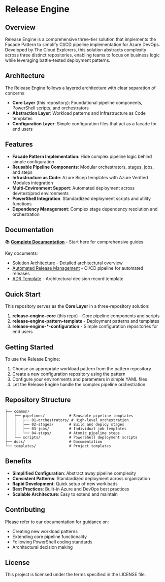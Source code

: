# Release Engine

## Overview

Release Engine is a comprehensive three-tier solution that implements the Facade Pattern to simplify CI/CD pipeline implementation for Azure DevOps. Developed by The Cloud Explorers, this solution abstracts complexity across three distinct repositories, enabling teams to focus on business logic while leveraging battle-tested deployment patterns.

## Architecture

The Release Engine follows a layered architecture with clear separation of concerns:

- **Core Layer** (this repository): Foundational pipeline components, PowerShell scripts, and orchestrators
- **Abstraction Layer**: Workload patterns and Infrastructure as Code templates
- **Configuration Layer**: Simple configuration files that act as a facade for end users

## Features

- **Facade Pattern Implementation**: Hide complex pipeline logic behind simple configuration
- **Reusable Pipeline Components**: Modular orchestrators, stages, jobs, and steps
- **Infrastructure as Code**: Azure Bicep templates with Azure Verified Modules integration  
- **Multi-Environment Support**: Automated deployment across dev/test/prod environments
- **PowerShell Integration**: Standardized deployment scripts and utility functions
- **Dependency Management**: Complex stage dependency resolution and orchestration

## Documentation

📚 **[Complete Documentation](./docs/README.md)** - Start here for comprehensive guides

Key documents:

- [Solution Architecture](./docs/Release-Engine-Solution-Architecture.md) - Detailed architectural overview
- [Automated Release Management](./docs/AUTOMATED-RELEASE-MANAGEMENT.md) - CI/CD pipeline for automated releases
- [ADR Template](./docs/adrs/00-adr-template.md) - Architectural decision record template

## Quick Start

This repository serves as the **Core Layer** in a three-repository solution:

1. **release-engine-core** (this repo) - Core pipeline components and scripts
2. **release-engine-pattern-template** - Deployment patterns and templates  
3. **release-engine-*-configuration** - Simple configuration repositories for end users

## Getting Started

To use the Release Engine:

1. Choose an appropriate workload pattern from the pattern repository
2. Create a new configuration repository using the pattern
3. Configure your environments and parameters in simple YAML files
4. Let the Release Engine handle the complex pipeline orchestration

## Repository Structure

```text
├── common/
│   ├── pipelines/           # Reusable pipeline templates
│   │   ├── 01-orchestrators/ # High-level orchestration
│   │   ├── 02-stages/       # Build and deploy stages  
│   │   ├── 03-jobs/         # Individual job templates
│   │   └── 04-steps/        # Atomic pipeline steps
│   └── scripts/             # PowerShell deployment scripts
├── docs/                    # Documentation
└── templates/               # Project templates
```

## Benefits

- **Simplified Configuration**: Abstract away pipeline complexity
- **Consistent Patterns**: Standardized deployment across organization  
- **Rapid Development**: Quick setup of new workloads
- **Best Practices**: Built-in Azure and DevOps best practices
- **Scalable Architecture**: Easy to extend and maintain

## Contributing

Please refer to our documentation for guidance on:

- Creating new workload patterns
- Extending core pipeline functionality  
- Following PowerShell coding standards
- Architectural decision making

## License

This project is licensed under the terms specified in the LICENSE file.
